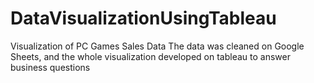 # DataVisualizationUsingTableau
Visualization of PC Games Sales Data
The data was cleaned on Google Sheets, and the whole visualization developed on tableau to answer business questions

